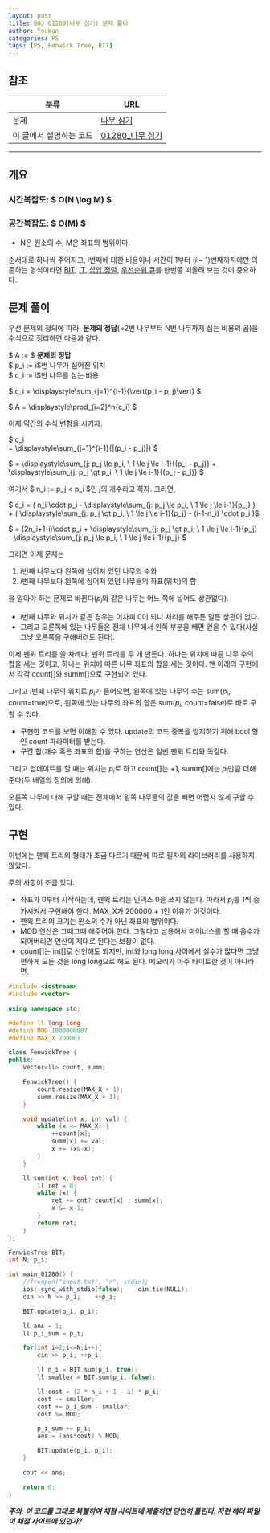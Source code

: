 ```yaml
---
layout: post
title: BOJ 01280(나무 심기) 문제 풀이
author: YouWon
categories: PS
tags: [PS, Fenwick Tree, BIT]
---
```


## 참조

분류 | URL
-------- | --------
문제 | [나무 심기](https://www.acmicpc.net/problem/1280)
이 글에서 설명하는 코드 | [01280\_나무 심기](https://github.com/greeksharifa/ps_code/blob/master/BOJ/01280_%EB%82%98%EB%AC%B4%20%EC%8B%AC%EA%B8%B0.cpp)

---

## 개요

### 시간복잡도: $ O(N \log M) $
### 공간복잡도: $ O(M) $
- N은 원소의 수, M은 좌표의 범위이다.

순서대로 하나씩 주어지고, $i$번째에 대한 비용이나 시간이 1부터 $(i-1)$번째까지에만 의존하는 형식이라면 
[BIT](https://greeksharifa.github.io/algorithm%20&%20data%20structure/2018/07/09/algorithm-fenwick-tree/), 
[IT](https://greeksharifa.github.io/references/2018/07/13/it-will-update-soon/), 
[삽입 정렬](https://greeksharifa.github.io/references/2018/07/13/it-will-update-soon/), 
[우선순위 큐](https://greeksharifa.github.io/references/2018/07/13/it-will-update-soon/)를
 한번쯤 떠올려 보는 것이 중요하다.

## 문제 풀이

우선 문제의 정의에 따라, **문제의 정답**(=2번 나무부터 N번 나무까지 심는 비용의 곱)을 수식으로 정리하면 다음과 같다.

$ A := $ **문제의 정답**  
$ p_i := i$번 나무가 심어진 위치  
$ c_i := i$번 나무를 심는 비용  

$ c_i = \displaystyle\sum_{j=1}^{i-1}{\vert(p_i - p_j)\vert} $

$ A = \displaystyle\prod_{i=2}^n{c_i} $

이제 약간의 수식 변형을 시키자.

$ c_i  
= \displaystyle\sum_{j=1}^{i-1}{|(p_i - p_j)|} $  

$ = \displaystyle\sum_{j: p_j \le p_i, \ 1 \le j \le i-1}{(p_i - p_j)} +  
\displaystyle\sum_{j: p_j \gt p_i, \ 1 \le j \le i-1}{(p_j - p_i)} $  

여기서 $ n_i := p_j < p_i $인 $j$의 개수라고 하자. 그러면,

$ c_i
= ( n_i \cdot p_i - \displaystyle\sum_{j: p_j \le p_i, \ 1 \le j \le i-1}{p_j} ) +
( \displaystyle\sum_{j: p_j \gt p_i, \ 1 \le j \le i-1}{p_j} - (i-1-n_i) \cdot p_i )$

$ = (2n_i+1-i)\cdot p_i +
\displaystyle\sum_{j: p_j \gt p_i, \ 1 \le j \le i-1}{p_j} -
\displaystyle\sum_{j: p_j \le p_i, \ 1 \le j \le i-1}{p_j} $

그러면 이제 문제는

1. $i$번째 나무보다 왼쪽에 심어져 있던 나무의 수와
2. $i$번째 나무보다 왼쪽에 심어져 있던 나무들의 좌표(위치)의 합

을 알아야 하는 문제로 바뀐다($p_i$와 같은 나무는 어느 쪽에 넣어도 상관없다).

- $i$번째 나무와 위치가 같은 경우는 어차피 0이 되니 처리를 해주든 말든 상관이 없다.
- 그리고 오른쪽에 있는 나무들은 전체 나무에서 왼쪽 부분을 빼면 얻을 수 있다(사실 그냥 오른쪽을 구해버려도 된다).

이제 펜윅 트리를 쓸 차례다.
펜윅 트리를 두 개 만든다. 하나는 위치에 따른 나무 수의 합을 세는 것이고, 하나는 위치에 따른 나무 좌표의 합을 세는 것이다. 맨 아래의 구현에서 각각 count[]와 summ[]으로 구현되어 있다.

그리고 $i$번째 나무의 위치로 $p_i$가 들어오면, 왼쪽에 있는 나무의 수는 sum($p_i$, count=true)으로, 왼쪽에 있는 나무의 좌표의 합은 sum($p_i$, count=false)로 바로 구할 수 있다.
- 구현한 코드를 보면 이해할 수 있다. update의 코드 중복을 방지하기 위해 bool 형인 count 파라미터를 받는다.
- 구간 합(개수 혹은 좌표의 합)을 구하는 연산은 일반 펜윅 트리와 똑같다.

그리고 업데이트를 할 때는 위치는 $p_i$로 하고 count[]는 +1, summ[]에는 $p_i$만큼 더해 준다(두 배열의 정의에 의해).

오른쪽 나무에 대해 구할 때는 전체에서 왼쪽 나무들의 값을 빼면 어렵지 않게 구할 수 있다.


## 구현

이번에는 펜윅 트리의 형태가 조금 다르기 때문에 따로 필자의 라이브러리를 사용하지 않았다.

주의 사항이 조금 있다.
- 좌표가 0부터 시작하는데, 펜윅 트리는 인덱스 0을 쓰지 않는다. 따라서 $p_i$를 1씩 증가시켜서 구현해야 한다. MAX_X가 200000 + 1인 이유가 이것이다.
- 펜윅 트리의 크기는 원소의 수가 아닌 좌표의 범위이다.
- MOD 연산은 그때그때 해주어야 한다. 그렇다고 남용해서 마이너스를 할 때 음수가 되어버리면 연산이 제대로 된다는 보장이 없다.
- count[]는 int[]로 선언해도 되지만, int와 long long 사이에서 실수가 많다면 그냥 편하게 모든 것을 long long으로 해도 된다. 메모리가 아주 타이트한 것이 아니라면.

```cpp
#include <iostream>
#include <vector>

using namespace std;

#define ll long long
#define MOD 1000000007
#define MAX_X 200001

class FenwickTree {
public:
    vector<ll> count, summ;

    FenwickTree() {
        count.resize(MAX_X + 1);
        summ.resize(MAX_X + 1);
    }

    void update(int x, int val) {
        while (x <= MAX_X) {
            ++count[x];
            summ[x] += val;
            x += (x&-x);
        }
    }

    ll sum(int x, bool cnt) {
        ll ret = 0;
        while (x) {
            ret += cnt? count[x] : summ[x];
            x &= x-1;
        }
        return ret;
    }
};

FenwickTree BIT;
int N, p_i;

int main_01280() {
    //freopen("input.txt", "r", stdin);
    ios::sync_with_stdio(false);    cin.tie(NULL);
    cin >> N >> p_i;    ++p_i;

    BIT.update(p_i, p_i);

    ll ans = 1;
    ll p_i_sum = p_i;

    for(int i=2;i<=N;i++){
        cin >> p_i; ++p_i;

        ll n_i = BIT.sum(p_i, true);
        ll smaller = BIT.sum(p_i, false);

        ll cost = (2 * n_i + 1 - i) * p_i;
        cost -= smaller;
        cost += p_i_sum - smaller;
        cost %= MOD;

        p_i_sum += p_i;
        ans = (ans*cost) % MOD;

        BIT.update(p_i, p_i);
    }

    cout << ans;

    return 0;
}
```

***주의: 이 코드를 그대로 복붙하여 채점 사이트에 제출하면 당연히 틀린다. 저런 헤더 파일이 채점 사이트에 있던가?***
